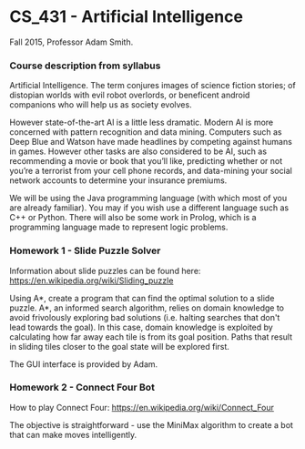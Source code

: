 # CS_431 - Artificial Intelligence
Fall 2015, Professor Adam Smith.

### Course description from syllabus
Artificial Intelligence. The term conjures images of science fiction stories; of distopian
worlds with evil robot overlords, or beneficent android companions who will help us as
society evolves.

However state-of-the-art AI is a little less dramatic. Modern AI is more concerned with
pattern recognition and data mining. Computers such as Deep Blue and Watson have
made headlines by competing against humans in games. However other tasks are also
considered to be AI, such as recommending a movie or book that you’ll like, predicting
whether or not you’re a terrorist from your cell phone records, and data-mining your
social network accounts to determine your insurance premiums.

We will be using the Java programming language (with which most of you are already
familiar). You may if you wish use a different language such as C++ or Python. There
will also be some work in Prolog, which is a programming language made to represent
logic problems.

### Homework 1 - Slide Puzzle Solver

Information about slide puzzles can be found here: https://en.wikipedia.org/wiki/Sliding_puzzle

Using A\*, create a program that can find the optimal solution to a slide puzzle. A\*, an informed search algorithm, relies 
on domain knowledge to avoid frivolously exploring bad solutions (i.e. halting searches that don't lead towards the goal).
In this case, domain knowledge is exploited by calculating how far away each tile is from its goal position. Paths that result
in sliding tiles closer to the goal state will be explored first.

The GUI interface is provided by Adam.

### Homework 2 - Connect Four Bot

How to play Connect Four: https://en.wikipedia.org/wiki/Connect_Four

The objective is straightforward - use the MiniMax algorithm to create a bot that can make moves intelligently.

